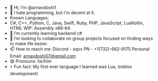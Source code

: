 - 👋 Hi, I’m @arnavdoshi1
- 👀 I hate programming, but i'm decent at it.
- Known Languages:
- C#, C++, Python, C, Java, Swift, Ruby, PHP, JavaScript, LuaKotlin, HTML
WIP: Assembly x86-64
- 🌱 I’m currently learning backend c#
- 💞️ I’m looking to collaborate on group projects focused on finding ways to make life easier.
- 📫 How to reach me: Discord - sqvv PN - +1(732)-662-9175 Personal Email: arnavdoshi07@gmail.com
- 😄 Pronouns: he/him
- ⚡ Fun fact: My first ever language I learned was Lua, (roblox development)

<!---
arnavdoshi1/arnavdoshi1 is a ✨ special ✨ repository because its `README.md` (this file) appears on your GitHub profile.
You can click the Preview link to take a look at your changes.
--->

